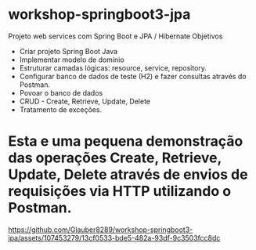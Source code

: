 # workshop-springboot3-jpa

Projeto web services com Spring Boot e JPA / Hibernate 
Objetivos 
* Criar projeto Spring Boot Java 
* Implementar modelo de domínio 
* Estruturar camadas lógicas: resource, service, repository.
* Configurar banco de dados de teste (H2) e     fazer consultas através do Postman.
* Povoar o banco de dados 
* CRUD - Create, Retrieve, Update, Delete
* Tratamento de exceções.

# Esta e uma pequena demonstração das operações Create, Retrieve, Update, Delete através de envios de requisições via HTTP utilizando o Postman.

https://github.com/Glauber8289/workshop-springboot3-jpa/assets/107453279/13cf0533-bde5-482a-93df-9c3503fcc8dc

 
